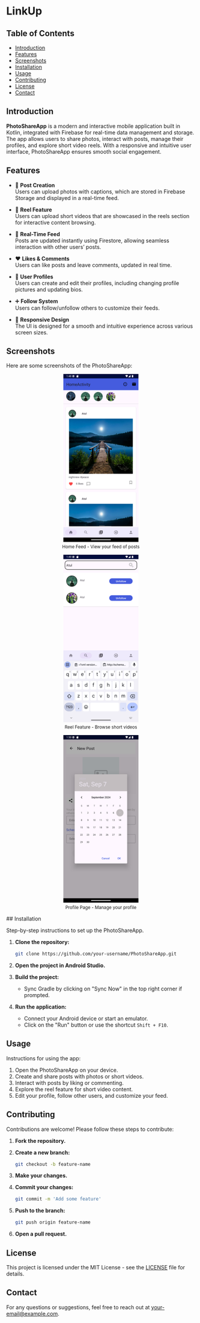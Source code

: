# LinkUp

## Table of Contents

- [Introduction](#introduction)
- [Features](#features)
- [Screenshots](#screenshots)
- [Installation](#installation)
- [Usage](#usage)
- [Contributing](#contributing)
- [License](#license)
- [Contact](#contact)

## Introduction

**PhotoShareApp** is a modern and interactive mobile application built in Kotlin, integrated with Firebase for real-time data management and storage. The app allows users to share photos, interact with posts, manage their profiles, and explore short video reels. With a responsive and intuitive user interface, PhotoShareApp ensures smooth social engagement.

## Features

- 📸 **Post Creation**  
  Users can upload photos with captions, which are stored in Firebase Storage and displayed in a real-time feed.

- 🧵 **Reel Feature**  
  Users can upload short videos that are showcased in the reels section for interactive content browsing.

- 🔄 **Real-Time Feed**  
  Posts are updated instantly using Firestore, allowing seamless interaction with other users’ posts.

- ❤️ **Likes & Comments**  
  Users can like posts and leave comments, updated in real time.

- 👤 **User Profiles**  
  Users can create and edit their profiles, including changing profile pictures and updating bios.

- ➕ **Follow System**  
  Users can follow/unfollow others to customize their feeds.

- 📱 **Responsive Design**  
  The UI is designed for a smooth and intuitive experience across various screen sizes.

## Screenshots

Here are some screenshots of the PhotoShareApp:

<p align="center">
  <img src="/pic1.png" width="200" alt="Home Feed - View your feed of posts" >
  <br>
  <small>Home Feed - View your feed of posts</small>
</p>

<p align="center">
  <img src="/pic2.png" width="200" alt="Search Feature " >
  <br>
  <small>Reel Feature - Browse short videos</small>
</p>

<p align="center">
  <img src="/pic3.png" width="200" alt="Schedule Post" >
  <br>
  <small>Profile Page - Manage your profile</small>
</p>
## Installation

Step-by-step instructions to set up the PhotoShareApp.

1. **Clone the repository:**

    ```bash
    git clone https://github.com/your-username/PhotoShareApp.git
    ```

2. **Open the project in Android Studio.**

3. **Build the project:**
    - Sync Gradle by clicking on "Sync Now" in the top right corner if prompted.

4. **Run the application:**
    - Connect your Android device or start an emulator.
    - Click on the "Run" button or use the shortcut `Shift + F10`.

## Usage

Instructions for using the app:

1. Open the PhotoShareApp on your device.
2. Create and share posts with photos or short videos.
3. Interact with posts by liking or commenting.
4. Explore the reel feature for short video content.
5. Edit your profile, follow other users, and customize your feed.

## Contributing

Contributions are welcome! Please follow these steps to contribute:

1. **Fork the repository.**

2. **Create a new branch:**

    ```bash
    git checkout -b feature-name
    ```

3. **Make your changes.**

4. **Commit your changes:**

    ```bash
    git commit -m 'Add some feature'
    ```

5. **Push to the branch:**

    ```bash
    git push origin feature-name
    ```

6. **Open a pull request.**

## License

This project is licensed under the MIT License - see the [LICENSE](LICENSE) file for details.

## Contact

For any questions or suggestions, feel free to reach out at [your-email@example.com](mailto:your-email@example.com).
